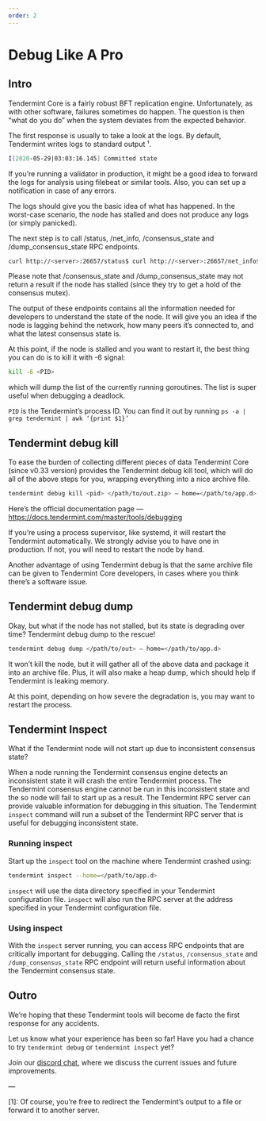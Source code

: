 ```yaml
---
order: 2
---
```


# Debug Like A Pro

## Intro

Tendermint Core is a fairly robust BFT replication engine. Unfortunately, as with other software, failures sometimes do happen. The question is then “what do you do” when the system deviates from the expected behavior.

The first response is usually to take a look at the logs. By default, Tendermint writes logs to standard output ¹.

```sh
I[2020-05-29|03:03:16.145] Committed state                              module=state height=2282 txs=0 appHash=0A27BC6B0477A8A50431704D2FB90DB99CBFCB67A2924B5FBF6D4E78538B67C1I[2020-05-29|03:03:21.690] Executed block                               module=state height=2283 validTxs=0 invalidTxs=0I[2020-05-29|03:03:21.698] Committed state                              module=state height=2283 txs=0 appHash=EB4E409D3AF4095A0757C806BF160B3DE4047AC0416F584BFF78FC0D44C44BF3I[2020-05-29|03:03:27.994] Executed block                               module=state height=2284 validTxs=0 invalidTxs=0I[2020-05-29|03:03:28.003] Committed state                              module=state height=2284 txs=0 appHash=3FC9237718243A2CAEE3A8B03AE05E1FC3CA28AEFE8DF0D3D3DCE00D87462866E[2020-05-29|03:03:32.975] enterPrevote: ProposalBlock is invalid       module=consensus height=2285 round=0 err="wrong signature (#35): C683341000384EA00A345F9DB9608292F65EE83B51752C0A375A9FCFC2BD895E0792A0727925845DC13BA0E208C38B7B12B2218B2FE29B6D9135C53D7F253D05"
```

If you’re running a validator in production, it might be a good idea to forward the logs for analysis using filebeat or similar tools. Also, you can set up a notification in case of any errors.

The logs should give you the basic idea of what has happened. In the worst-case scenario, the node has stalled and does not produce any logs (or simply panicked).

The next step is to call /status, /net_info, /consensus_state and /dump_consensus_state RPC endpoints.

```sh
curl http://<server>:26657/status$ curl http://<server>:26657/net_info$ curl http://<server>:26657/consensus_state$ curl http://<server>:26657/dump_consensus_state
```

Please note that /consensus_state and /dump_consensus_state may not return a result if the node has stalled (since they try to get a hold of the consensus mutex).

The output of these endpoints contains all the information needed for developers to understand the state of the node. It will give you an idea if the node is lagging behind the network, how many peers it’s connected to, and what the latest consensus state is.

At this point, if the node is stalled and you want to restart it, the best thing you can do is to kill it with -6 signal:

```sh
kill -6 <PID>
```

which will dump the list of the currently running goroutines. The list is super useful when debugging a deadlock.

`PID` is the Tendermint’s process ID. You can find it out by running `ps -a | grep tendermint | awk ‘{print $1}’`

## Tendermint debug kill

To ease the burden of collecting different pieces of data Tendermint Core (since v0.33 version) provides the Tendermint debug kill tool, which will do all of the above steps for you, wrapping everything into a nice archive file.

```sh
tendermint debug kill <pid> </path/to/out.zip> — home=</path/to/app.d>
```

Here’s the official documentation page — <https://docs.tendermint.com/master/tools/debugging>

If you’re using a process supervisor, like systemd, it will restart the Tendermint automatically. We strongly advise you to have one in production. If not, you will need to restart the node by hand.

Another advantage of using Tendermint debug is that the same archive file can be given to Tendermint Core developers, in cases where you think there’s a software issue.

## Tendermint debug dump

Okay, but what if the node has not stalled, but its state is degrading over time? Tendermint debug dump to the rescue!

```sh
tendermint debug dump </path/to/out> — home=</path/to/app.d>
```

It won’t kill the node, but it will gather all of the above data and package it into an archive file. Plus, it will also make a heap dump, which should help if Tendermint is leaking memory.

At this point, depending on how severe the degradation is, you may want to restart the process.

## Tendermint Inspect

What if the Tendermint node will not start up due to inconsistent consensus state? 

When a node running the Tendermint consensus engine detects an inconsistent state 
it will crash the entire Tendermint process. 
The Tendermint consensus engine cannot be run in this inconsistent state and the so node
will fail to start up as a result.
The Tendermint RPC server can provide valuable information for debugging in this situation.
The Tendermint `inspect` command will run a subset of the Tendermint RPC server 
that is useful for debugging inconsistent state.

### Running inspect

Start up the `inspect` tool on the machine where Tendermint crashed using: 
```bash
tendermint inspect --home=</path/to/app.d>
```

`inspect` will use the data directory specified in your Tendermint configuration file.
`inspect` will also run the RPC server at the address specified in your Tendermint configuration file.

### Using inspect

With the `inspect` server running, you can access RPC endpoints that are critically important
for debugging.
Calling the `/status`, `/consensus_state` and `/dump_consensus_state` RPC endpoint 
will return useful information about the Tendermint consensus state.

## Outro

We’re hoping that these Tendermint tools will become de facto the first response for any accidents.

Let us know what your experience has been so far! Have you had a chance to try `tendermint debug` or `tendermint inspect` yet?

Join our [discord chat](https://discord.gg/cosmosnetwork), where we discuss the current issues and future improvements.

—

[1]: Of course, you’re free to redirect the Tendermint’s output to a file or forward it to another server.


